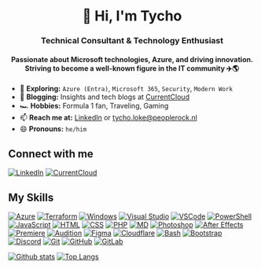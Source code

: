 <h1 align="center">👋 Hi, I'm Tycho</h1>
<h3 align="center">Technical Consultant & Technology Enthusiast</h3>
<h4 align="center">Passionate about Microsoft technologies, Azure, and driving innovation. Striving to become a well-known figure in the IT community ✈️🌎</h4>

- 🌱 **Exploring:** `Azure (Entra)`, `Microsoft 365`, `Security`, `Modern Work`
- 📝 **Blogging:** Insights and tech blogs at [CurrentCloud](https://currentcloud.net)
- 🏎️ **Hobbies:** Formula 1 fan, Traveling, Gaming
- 📫 **Reach me at:** [LinkedIn](https://linkedin.com/in/tycholoke) or tycho.loke@peoplerock.nl
- 😄 **Pronouns:** `he/him`

## Connect with me

[![LinkedIn](https://skillicons.dev/icons?i=linkedin)](https://linkedin.com/in/tycholoke)
[![CurrentCloud](https://skillicons.dev/icons?i=website)](https://currentcloud.net)

## My Skills

[![Azure](https://skillicons.dev/icons?i=azure)](https://azure.microsoft.com)
[![Terraform](https://skillicons.dev/icons?i=terraform)](#)
[![Windows](https://skillicons.dev/icons?i=windows)](#)
[![Visual Studio](https://skillicons.dev/icons?i=visualstudio)](https://visualstudio.microsoft.com/)
[![VSCode](https://skillicons.dev/icons?i=vscode)](https://code.visualstudio.com/)
[![PowerShell](https://skillicons.dev/icons?i=powershell)](https://www.powershellgallery.com/)
[![JavaScript](https://skillicons.dev/icons?i=js)](#)
[![HTML](https://skillicons.dev/icons?i=html)](#)
[![CSS](https://skillicons.dev/icons?i=css)](#)
[![PHP](https://skillicons.dev/icons?i=php)](#)
[![MD](https://skillicons.dev/icons?i=md)](#)
[![Photoshop](https://skillicons.dev/icons?i=ps)](#)
[![After Effects](https://skillicons.dev/icons?i=ae)](#)
[![Premiere](https://skillicons.dev/icons?i=pr)](#)
[![Audition](https://skillicons.dev/icons?i=au)](#)
[![Figma](https://skillicons.dev/icons?i=figma)](#)
[![Cloudflare](https://skillicons.dev/icons?i=cloudflare)](#)
[![Bash](https://skillicons.dev/icons?i=bash)](#)
[![Bootstrap](https://skillicons.dev/icons?i=bootstrap)](#)
[![Discord](https://skillicons.dev/icons?i=discord)](#)
[![Git](https://skillicons.dev/icons?i=git)](#)
[![GitHub](https://skillicons.dev/icons?i=github)](#)
[![GitLab](https://skillicons.dev/icons?i=gitlab)](#)

<a href="#">![Github stats](https://github-readme-stats.vercel.app/api?username=tycholoke&theme=blueberry&count_private=true&hide_border=true&line_height=20)</a>
<a href="#">![Top Langs](https://github-readme-stats.vercel.app/api/top-langs/?username=tycholoke&layout=compact&theme=blueberry&count_private=true&hide_border=true)</a>

